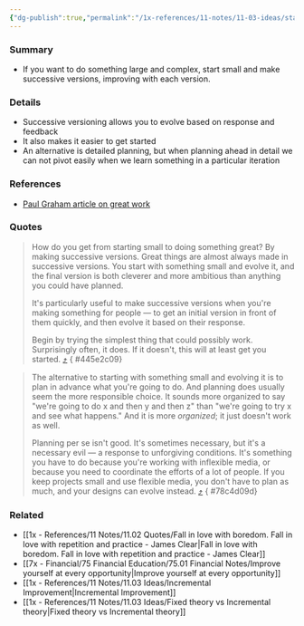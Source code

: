 ```yaml
---
{"dg-publish":true,"permalink":"/1x-references/11-notes/11-03-ideas/start-small-and-create-successive-versions/","title":"Start small and create successive versions","created":"2024-10-13T07:59:24.457+03:00","updated":"2024-10-13T08:42:13.980+03:00"}
---
```



### Summary
- If you want to do something large and complex, start small and make successive versions, improving with each version.

### Details
- Successive versioning allows you to evolve based on response and feedback
- It also makes it easier to get started
- An alternative is detailed planning, but when planning ahead in detail we can not pivot easily when we learn something in a particular iteration

### References
- [Paul Graham article on great work](https://www.paulgraham.com/greatwork.html)

### Quotes
> How do you get from starting small to doing something great? By making successive versions. Great things are almost always made in successive versions. You start with something small and evolve it, and the final version is both cleverer and more ambitious than anything you could have planned.
> 
> It's particularly useful to make successive versions when you're making something for people — to get an initial version in front of them quickly, and then evolve it based on their response.
> 
> Begin by trying the simplest thing that could possibly work. Surprisingly often, it does. If it doesn't, this will at least get you started. [⤴️](https://omnivore.app/me/how-to-do-great-work-190c6c53ae0#445e2c09-cb57-432b-962c-7e1ed7f51cd0) 
{ #445e2c09}


> The alternative to starting with something small and evolving it is to plan in advance what you're going to do. And planning does usually seem the more responsible choice. It sounds more organized to say "we're going to do x and then y and then z" than "we're going to try x and see what happens." And it is more _organized_; it just doesn't work as well.
> 
> Planning per se isn't good. It's sometimes necessary, but it's a necessary evil — a response to unforgiving conditions. It's something you have to do because you're working with inflexible media, or because you need to coordinate the efforts of a lot of people. If you keep projects small and use flexible media, you don't have to plan as much, and your designs can evolve instead. [⤴️](https://omnivore.app/me/how-to-do-great-work-190c6c53ae0#78c4d09d-4144-4b39-965d-ef28a65965c4) 
{ #78c4d09d}



### Related
- [[1x - References/11 Notes/11.02 Quotes/Fall in love with boredom. Fall in love with repetition and practice - James Clear\|Fall in love with boredom. Fall in love with repetition and practice - James Clear]]
- [[7x - Financial/75 Financial Education/75.01 Financial Notes/Improve yourself at every opportunity\|Improve yourself at every opportunity]]
- [[1x - References/11 Notes/11.03 Ideas/Incremental Improvement\|Incremental Improvement]]
- [[1x - References/11 Notes/11.03 Ideas/Fixed theory vs Incremental theory\|Fixed theory vs Incremental theory]]